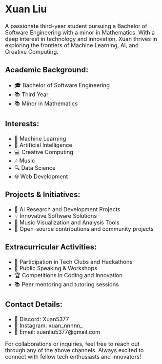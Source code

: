 <h2 style="font-size: 32px;">Xuan Liu</h2>
<p style="font-size: 18px;">
  A passionate third-year student pursuing a Bachelor of Software Engineering with a minor in Mathematics. With a deep interest in technology and innovation, Xuan thrives in exploring the frontiers of Machine Learning, AI, and Creative Computing.
</p>

<h3 style="font-size: 24px;">Academic Background:</h3>
<ul style="font-size: 18px;">
  <li>🎓 Bachelor of Software Engineering</li>
  <li>📚 Third Year</li>
  <li>📚 Minor in Mathematics</li>
</ul>

<h3 style="font-size: 24px;">Interests:</h3>
<ul style="font-size: 18px;">
  <li>🤖 Machine Learning</li>
  <li>🧠 Artificial Intelligence</li>
  <li>💻 Creative Computing</li>
  <li>🎶 Music</li>
  <li>🔍 Data Science</li>
  <li>🌐 Web Development</li>
</ul>

<h3 style="font-size: 24px;">Projects & Initiatives:</h3>
<ul style="font-size: 18px;">
  <li>🧪 AI Research and Development Projects</li>
  <li>💡 Innovative Software Solutions</li>
  <li>🎵 Music Visualization and Analysis Tools</li>
  <li>🚀 Open-source contributions and community projects</li>
</ul>

<h3 style="font-size: 24px;">Extracurricular Activities:</h3>
<ul style="font-size: 18px;">
  <li>🤝 Participation in Tech Clubs and Hackathons</li>
  <li>🎤 Public Speaking & Workshops</li>
  <li>🏆 Competitions in Coding and Innovation</li>
  <li>📚 Peer mentoring and tutoring sessions</li>
</ul>

<h3 style="font-size: 24px;">Contact Details:</h3>
<ul style="font-size: 18px;">
  <li>💬 Discord: Xuan5377</li>
  <li>💬 Instagram: xuan_nnnnn_</li>
  <li>📧 Email: xuanliu5377@gmail.com</li>
</ul>

<p style="font-size: 18px;">
  For collaborations or inquiries, feel free to reach out through any of the above channels. Always excited to connect with fellow tech enthusiasts and innovators!
</p>
